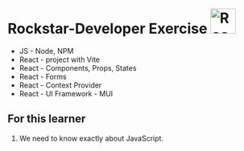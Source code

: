 # Rockstar-Developer Exercise <img src="https://raw.githubusercontent.com/Tarikul-Islam-Anik/Animated-Fluent-Emojis/master/Emojis/Travel%20and%20places/Rocket.png" alt="Rocket" width="50" height="50" />
- JS - Node, NPM
- React - project with Vite
- React - Components, Props, States
- React - Forms
- React - Context Provider
- React - UI Framework - MUI



## For this learner
1. We need to know exactly about JavaScript.
